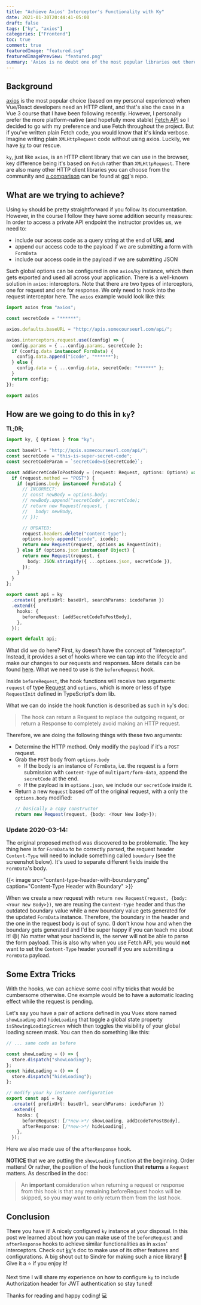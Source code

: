 ```yaml
---
title: "Achieve Axios' Interceptor's Functionality with Ky"
date: 2021-01-30T20:44:41-05:00
draft: false
tags: ["ky", "axios"]
categories: ["Frontend"]
toc: true
comment: true
featuredImage: "featured.svg"
featuredImagePreview: "featured.png"
summary: 'Axios is no doubt one of the most popular libraries out there to make HTTP calls, but let''s not forget now we have something equally powerful built into our browser: the Fetch API. In this post, I am going to share my experience of how to achieve the common use case of interceptors with a Fetch-based HTTP client library named "ky".'
---
```


## Background

[axios](https://github.com/axios/axios) is the most popular choice (based on my personal experience) when Vue/React developers need an HTTP client, and that's also the case in a Vue 3 course that I have been following recently. However, I personally prefer the more platform-native (and hopefully more stable) [Fetch API](https://developer.mozilla.org/en-US/docs/Web/API/Fetch_API) so I decided to go with my preference and use Fetch throughout the project. But if you've written plain Fetch code, you would know that it's kinda verbose. Imagine writing plain `XMLHttpRequest` code without using axios. Luckily, we have [ky](https://github.com/sindresorhus/ky) to our rescue.

`ky`, just like `axios`, is an HTTP client library that we can use in the browser, key difference being it's based on `Fetch` rather than `XMLHttpRequest`. There are also many other HTTP client libraries you can choose from the community and [a comparison](https://github.com/sindresorhus/got#comparison) can be found at [got](https://github.com/sindresorhus/got)'s repo.

## What are we trying to achieve?

Using `ky` should be pretty straightforward if you follow its documentation. However, in the course I follow they have some addition security measures: In order to access a private API endpoint the instructor provides us, we need to:

- include our access code as a query string at the end of URL
  **and**
- append our access code to the payload if we are submitting a form with `FormData`
- include our access code in the payload if we are submitting JSON

Such global options can be configured in one `axios`/`ky` instance, which then gets exported and used all across your application. There is a well-known solution in `axios`: interceptors. Note that there are two types of interceptors, one for request and one for response. We only need to hook into the request interceptor here. The `axios` example would look like this:

```ts
import axios from "axios";

const secretCode = "******";

axios.defaults.baseURL = "http://apis.somecourseurl.com/api/";

axios.interceptors.request.use((config) => {
  config.params = { ...config.params, secretCode };
  if (config.data instanceof FormData) {
    config.data.append("icode", "******");
  } else {
    config.data = { ...config.data, secretCode: "******" };
  }
  return config;
});

export axios
```

## How are we going to do this in `ky`?

**TL;DR;**

```ts
import ky, { Options } from "ky";

const baseUrl = "http://apis.somecourseurl.com/api/";
const secretCode = "this-is-super-secret-code";
const secretCodeParam = `secretCode=${secretCode}`;

const addSecretCodeToPostBody = (request: Request, options: Options) => {
  if (request.method == "POST") {
    if (options.body instanceof FormData) {
      // INCORRECT:
      // const newBody = options.body;
      // newBody.append("secretCode", secretCode);
      // return new Request(request, {
      //   body: newBody,
      // });

      // UPDATED:
      request.headers.delete("content-type");
      options.body.append("icode", icode);
      return new Request(request, options as RequestInit);
    } else if (options.json instanceof Object) {
      return new Request(request, {
        body: JSON.stringify({ ...options.json, secretCode }),
      });
    }
  }
};

export const api = ky
  .create({ prefixUrl: baseUrl, searchParams: icodeParam })
  .extend({
    hooks: {
      beforeRequest: [addSecretCodeToPostBody],
    },
  });

export default api;
```

What did we do here? First, `ky` doesn't have the concept of "interceptor". Instead, it provides a set of hooks where we can tap into the lifecycle and make our changes to our requests and responses. More details can be found [here](https://github.com/sindresorhus/ky#hooks). What we need to use is the `beforeRequest` hook.

Inside `beforeRequest`, the hook functions will receive two arguments: `request` of type [Request](https://developer.mozilla.org/en-US/docs/Web/API/Request) and `options`, which is more or less of type `RequestInit` defined in TypeScript's dom lib.

What we can do inside the hook function is described as such in `ky`'s doc:

> The hook can return a Request to replace the outgoing request, or return a Response to completely avoid making an HTTP request.

Therefore, we are doing the following things with these two arguments:

- Determine the HTTP method. Only modify the payload if it's a `POST` request.
- Grab the `POST` body from `options.body`
  - If the body is an instance of `FormData`, i.e. the request is a form submission with `Content-Type` of `multipart/form-data`, append the `secretCode` at the end.
  - If the payload is in `options.json`, we include our `secretCode` inside it.
- Return a new `Request` based off of the original request, with a only the `options.body` modified:
  ```ts
  // basically a copy constructor
  return new Request(request, {body: <Your New Body>});
  ```

### Update 2020-03-14:

The original proposed method was discovered to be problematic. The key thing here is for `FormData` to be correctly parsed, the request header `Content-Type` will need to include something called `boundary` (see the screenshot below). It's used to separate different fields inside the `FormData`'s body.

{{< image src="content-type-header-with-boundary.png" caption="Content-Type Header with Boundary" >}}

When we create a new request with `return new Request(request, {body: <Your New Body>})`, we are reusing the `Content-Type` header and thus the outdated boundary value while a new boundary value gets generated for the updated `FormData` instance. Therefore, the boundary in the header and the one in the request body is out of sync. (I don't know how and when the boundary gets generated and I'd be super happy if you can teach me about it! :smile:) No matter what your backend is, the server will not be able to parse the form payload. This is also why when you use Fetch API, you would **not** want to set the `Content-Type` header yourself if you are submitting a `FormData` payload.

## Some Extra Tricks

With the hooks, we can achieve some cool nifty tricks that would be cumbersome otherwise. One example would be to have a automatic loading effect while the request is pending.

Let's say you have a pair of actions defined in you Vuex store named `showLoading` and `hideLoading` that toggle a global state property `isShowingLoadingScreen` which then toggles the visibility of your global loading screen mask. You can then do something like this:

```ts
// ... same code as before

const showLoading = () => {
  store.dispatch("showLoading");
};
const hideLoading = () => {
  store.dispatch("hideLoading");
};

// modify your ky instance configuration
export const api = ky
  .create({ prefixUrl: baseUrl, searchParams: icodeParam })
  .extend({
    hooks: {
      beforeRequest: [/*new->*/ showLoading, addIcodeToPostBody],
      afterResponse: [/*new->*/ hideLoading],
    },
  });
```

Here we also made use of the `afterResponse` hook.

**NOTICE** that we are putting the `showLoading` function at the beginning. Order matters! Or rather, the position of the hook function that **returns** a `Request` matters. As described in the doc:

> An **important** consideration when returning a request or response from this hook is that any remaining beforeRequest hooks will be skipped, so you may want to only return them from the last hook.

## Conclusion

There you have it! A nicely configured `ky` instance at your disposal. In this post we learned about how you can make use of the `beforeRequest` and `afterResponse` hooks to achieve similar functionalities as in `axios`' interceptors. Check out [ky](https://github.com/sindresorhus/ky)'s doc to make use of its other features and configurations. A big shout out to Sindre for making such a nice library! :tada: Give it a :star: if you enjoy it!

Next time I will share my experience on how to configure `ky` to include Authorization header for JWT authentication so stay tuned!

Thanks for reading and happy coding! :computer:

